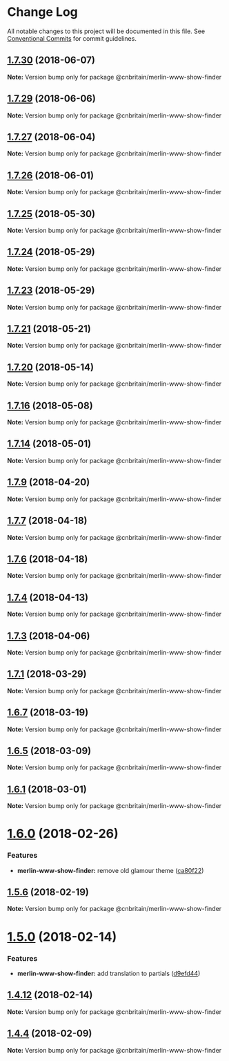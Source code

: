 # Change Log

All notable changes to this project will be documented in this file.
See [Conventional Commits](https://conventionalcommits.org) for commit guidelines.

<a name="1.7.30"></a>
## [1.7.30](https://github.com/cnduk/merlin-www-components/compare/@cnbritain/merlin-www-show-finder@1.7.29...@cnbritain/merlin-www-show-finder@1.7.30) (2018-06-07)




**Note:** Version bump only for package @cnbritain/merlin-www-show-finder

<a name="1.7.29"></a>
## [1.7.29](https://github.com/cnduk/merlin-www-components/compare/@cnbritain/merlin-www-show-finder@1.7.28...@cnbritain/merlin-www-show-finder@1.7.29) (2018-06-06)




**Note:** Version bump only for package @cnbritain/merlin-www-show-finder

<a name="1.7.27"></a>
## [1.7.27](https://github.com/cnduk/merlin-www-components/compare/@cnbritain/merlin-www-show-finder@1.7.26...@cnbritain/merlin-www-show-finder@1.7.27) (2018-06-04)




**Note:** Version bump only for package @cnbritain/merlin-www-show-finder

<a name="1.7.26"></a>
## [1.7.26](https://github.com/cnduk/merlin-www-components/compare/@cnbritain/merlin-www-show-finder@1.7.25...@cnbritain/merlin-www-show-finder@1.7.26) (2018-06-01)




**Note:** Version bump only for package @cnbritain/merlin-www-show-finder

<a name="1.7.25"></a>
## [1.7.25](https://github.com/cnduk/merlin-www-components/compare/@cnbritain/merlin-www-show-finder@1.7.24...@cnbritain/merlin-www-show-finder@1.7.25) (2018-05-30)




**Note:** Version bump only for package @cnbritain/merlin-www-show-finder

<a name="1.7.24"></a>
## [1.7.24](https://github.com/cnduk/merlin-www-components/compare/@cnbritain/merlin-www-show-finder@1.7.23...@cnbritain/merlin-www-show-finder@1.7.24) (2018-05-29)




**Note:** Version bump only for package @cnbritain/merlin-www-show-finder

<a name="1.7.23"></a>
## [1.7.23](https://github.com/cnduk/merlin-www-components/compare/@cnbritain/merlin-www-show-finder@1.7.22...@cnbritain/merlin-www-show-finder@1.7.23) (2018-05-29)




**Note:** Version bump only for package @cnbritain/merlin-www-show-finder

<a name="1.7.21"></a>
## [1.7.21](https://github.com/cnduk/merlin-www-components/compare/@cnbritain/merlin-www-show-finder@1.7.20...@cnbritain/merlin-www-show-finder@1.7.21) (2018-05-21)




**Note:** Version bump only for package @cnbritain/merlin-www-show-finder

<a name="1.7.20"></a>
## [1.7.20](https://github.com/cnduk/merlin-www-components/compare/@cnbritain/merlin-www-show-finder@1.7.19...@cnbritain/merlin-www-show-finder@1.7.20) (2018-05-14)




**Note:** Version bump only for package @cnbritain/merlin-www-show-finder

<a name="1.7.16"></a>
## [1.7.16](https://github.com/cnduk/merlin-www-components/compare/@cnbritain/merlin-www-show-finder@1.7.15...@cnbritain/merlin-www-show-finder@1.7.16) (2018-05-08)




**Note:** Version bump only for package @cnbritain/merlin-www-show-finder

<a name="1.7.14"></a>
## [1.7.14](https://github.com/cnduk/merlin-www-components/compare/@cnbritain/merlin-www-show-finder@1.7.13...@cnbritain/merlin-www-show-finder@1.7.14) (2018-05-01)




**Note:** Version bump only for package @cnbritain/merlin-www-show-finder

<a name="1.7.9"></a>
## [1.7.9](https://github.com/cnduk/merlin-www-components/compare/@cnbritain/merlin-www-show-finder@1.7.8...@cnbritain/merlin-www-show-finder@1.7.9) (2018-04-20)




**Note:** Version bump only for package @cnbritain/merlin-www-show-finder

<a name="1.7.7"></a>
## [1.7.7](https://github.com/cnduk/merlin-www-components/compare/@cnbritain/merlin-www-show-finder@1.7.6...@cnbritain/merlin-www-show-finder@1.7.7) (2018-04-18)




**Note:** Version bump only for package @cnbritain/merlin-www-show-finder

<a name="1.7.6"></a>
## [1.7.6](https://github.com/cnduk/merlin-www-components/compare/@cnbritain/merlin-www-show-finder@1.7.5...@cnbritain/merlin-www-show-finder@1.7.6) (2018-04-18)




**Note:** Version bump only for package @cnbritain/merlin-www-show-finder

<a name="1.7.4"></a>
## [1.7.4](https://github.com/cnduk/merlin-www-components/compare/@cnbritain/merlin-www-show-finder@1.7.3...@cnbritain/merlin-www-show-finder@1.7.4) (2018-04-13)




**Note:** Version bump only for package @cnbritain/merlin-www-show-finder

<a name="1.7.3"></a>
## [1.7.3](https://github.com/cnduk/merlin-www-components/compare/@cnbritain/merlin-www-show-finder@1.7.2...@cnbritain/merlin-www-show-finder@1.7.3) (2018-04-06)




**Note:** Version bump only for package @cnbritain/merlin-www-show-finder

<a name="1.7.1"></a>
## [1.7.1](https://github.com/cnduk/merlin-www-components/compare/@cnbritain/merlin-www-show-finder@1.7.0...@cnbritain/merlin-www-show-finder@1.7.1) (2018-03-29)




**Note:** Version bump only for package @cnbritain/merlin-www-show-finder

<a name="1.6.7"></a>
## [1.6.7](https://github.com/cnduk/merlin-www-components/compare/@cnbritain/merlin-www-show-finder@1.6.6...@cnbritain/merlin-www-show-finder@1.6.7) (2018-03-19)




**Note:** Version bump only for package @cnbritain/merlin-www-show-finder

<a name="1.6.5"></a>
## [1.6.5](https://github.com/cnduk/merlin-www-components/compare/@cnbritain/merlin-www-show-finder@1.6.4...@cnbritain/merlin-www-show-finder@1.6.5) (2018-03-09)




**Note:** Version bump only for package @cnbritain/merlin-www-show-finder

<a name="1.6.1"></a>
## [1.6.1](https://github.com/cnduk/merlin-www-components/compare/@cnbritain/merlin-www-show-finder@1.6.0...@cnbritain/merlin-www-show-finder@1.6.1) (2018-03-01)




**Note:** Version bump only for package @cnbritain/merlin-www-show-finder

<a name="1.6.0"></a>
# [1.6.0](https://github.com/cnduk/merlin-www-components/compare/@cnbritain/merlin-www-show-finder@1.5.11...@cnbritain/merlin-www-show-finder@1.6.0) (2018-02-26)


### Features

* **merlin-www-show-finder:** remove old glamour theme ([ca80f22](https://github.com/cnduk/merlin-www-components/commit/ca80f22))




<a name="1.5.6"></a>
## [1.5.6](https://github.com/cnduk/merlin-www-components/compare/@cnbritain/merlin-www-show-finder@1.5.5...@cnbritain/merlin-www-show-finder@1.5.6) (2018-02-19)




**Note:** Version bump only for package @cnbritain/merlin-www-show-finder

<a name="1.5.0"></a>
# [1.5.0](https://github.com/cnduk/merlin-www-components/compare/@cnbritain/merlin-www-show-finder@1.4.13...@cnbritain/merlin-www-show-finder@1.5.0) (2018-02-14)


### Features

* **merlin-www-show-finder:** add translation to partials ([d9efd44](https://github.com/cnduk/merlin-www-components/commit/d9efd44))




<a name="1.4.12"></a>
## [1.4.12](https://github.com/cnduk/merlin-www-components/compare/@cnbritain/merlin-www-show-finder@1.4.11...@cnbritain/merlin-www-show-finder@1.4.12) (2018-02-14)




**Note:** Version bump only for package @cnbritain/merlin-www-show-finder

<a name="1.4.4"></a>
## [1.4.4](https://github.com/cnduk/merlin-www-components/compare/@cnbritain/merlin-www-show-finder@1.4.3...@cnbritain/merlin-www-show-finder@1.4.4) (2018-02-09)




**Note:** Version bump only for package @cnbritain/merlin-www-show-finder
